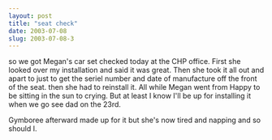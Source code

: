 ```yaml
---
layout: post
title: "seat check"
date: 2003-07-08
slug: 2003-07-08-3
---
```


so we got Megan&apos;s car set checked today at the CHP office.  First she looked over my installation and said it was great.  Then she took it all out and apart to just to get the seriel number and date of manufacture off the front of the seat.  then she had to reinstall it.  All while Megan went from Happy to be sitting in the sun to crying.  But at least I know I&apos;ll be up for installing it when we go see dad on the 23rd.

Gymboree afterward made up for it but she&apos;s now tired and napping and so  should I.
